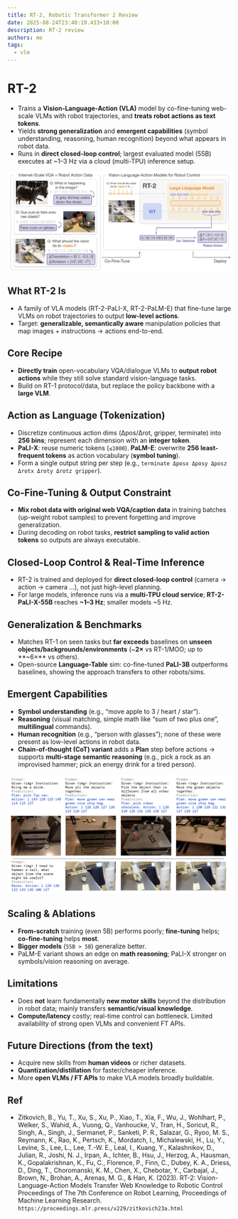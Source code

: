 ```yaml
---
title: RT-2, Robotic Transformer 2 Review
date: 2025-08-24T23:40:19.433+10:00
description: RT-2 review
authors: me
tags:
  - vlm
---
```


# RT-2

- Trains a **Vision-Language-Action (VLA)** model by co-fine-tuning web-scale VLMs with robot trajectories, and **treats robot actions as text tokens**.
- Yields **strong generalization** and **emergent capabilities** (symbol understanding, reasoning, human recognition) beyond what appears in robot data.
- Runs in **direct closed-loop control**; largest evaluated model (55B) executes at ~1–3 Hz via a cloud (multi-TPU) inference setup.

![RT-2 Architecture](./rt-2-architecture.png)

## What RT-2 Is

- A family of VLA models (RT-2-PaLI-X, RT-2-PaLM-E) that fine-tune large VLMs on robot trajectories to output **low-level actions**.
- Target: **generalizable, semantically aware** manipulation policies that map images + instructions → actions end-to-end.

## Core Recipe

- **Directly train** open-vocabulary VQA/dialogue VLMs to **output robot actions** while they still solve standard vision-language tasks.
- Build on RT-1 protocol/data, but replace the policy backbone with a **large VLM**.

## Action as Language (Tokenization)

- Discretize continuous action dims (Δpos/Δrot, gripper, terminate) into **256 bins**; represent each dimension with an **integer token**.
- **PaLI-X**: reuse numeric tokens (`≤1000`). **PaLM-E**: overwrite **256 least-frequent tokens** as action vocabulary (**symbol tuning**).
- Form a single output string per step (e.g., `terminate Δposx Δposy Δposz Δrotx Δroty Δrotz gripper`).

## Co-Fine-Tuning & Output Constraint

- **Mix robot data with original web VQA/caption data** in training batches (up-weight robot samples) to prevent forgetting and improve generalization.
- During decoding on robot tasks, **restrict sampling to valid action tokens** so outputs are always executable.

## Closed-Loop Control & Real-Time Inference

- RT-2 is trained and deployed for **direct closed-loop control** (camera → action → camera …), not just high-level planning.
- For large models, inference runs via a **multi-TPU cloud service**; **RT-2-PaLI-X-55B** reaches **~1–3 Hz**; smaller models ~5 Hz.

## Generalization & Benchmarks

- Matches RT-1 on seen tasks but **far exceeds** baselines on **unseen objects/backgrounds/environments** (~**2×** vs RT-1/MOO; up to **~6×** vs others).
- Open-source **Language-Table** sim: co-fine-tuned **PaLI-3B** outperforms baselines, showing the approach transfers to other robots/sims.

## Emergent Capabilities

- **Symbol understanding** (e.g., “move apple to 3 / heart / star”).
- **Reasoning** (visual matching, simple math like “sum of two plus one”, **multilingual** commands).
- **Human recognition** (e.g., “person with glasses”); none of these were present as low-level actions in robot data.
- **Chain-of-thought (CoT) variant** adds a **Plan** step before actions → supports **multi-stage semantic reasoning** (e.g., pick a rock as an improvised hammer; pick an energy drink for a tired person).

![rt-2-cot](./rt-2-cot.png)

## Scaling & Ablations

- **From-scratch** training (even 5B) performs poorly; **fine-tuning** helps; **co-fine-tuning** helps **most**.
- **Bigger models** (`55B > 5B`) generalize better.
- PaLM-E variant shows an edge on **math reasoning**; PaLI-X stronger on symbols/vision reasoning on average.

## Limitations

- Does **not** learn fundamentally **new motor skills** beyond the distribution in robot data; mainly transfers **semantic/visual knowledge**.
- **Compute/latency** costly; real-time control can bottleneck. Limited availability of strong open VLMs and convenient FT APIs.

## Future Directions (from the text)

- Acquire new skills from **human videos** or richer datasets.
- **Quantization/distillation** for faster/cheaper inference.
- More **open VLMs / FT APIs** to make VLA models broadly buildable.

## Ref

- Zitkovich, B., Yu, T., Xu, S., Xu, P., Xiao, T., Xia, F., Wu, J., Wohlhart, P., Welker, S., Wahid, A., Vuong, Q., Vanhoucke, V., Tran, H., Soricut, R., Singh, A., Singh, J., Sermanet, P., Sanketi, P. R., Salazar, G., Ryoo, M. S., Reymann, K., Rao, K., Pertsch, K., Mordatch, I., Michalewski, H., Lu, Y., Levine, S., Lee, L., Lee, T.-W. E., Leal, I., Kuang, Y., Kalashnikov, D., Julian, R., Joshi, N. J., Irpan, A., Ichter, B., Hsu, J., Herzog, A., Hausman, K., Gopalakrishnan, K., Fu, C., Florence, P., Finn, C., Dubey, K. A., Driess, D., Ding, T., Choromanski, K. M., Chen, X., Chebotar, Y., Carbajal, J., Brown, N., Brohan, A., Arenas, M. G., & Han, K. (2023). RT-2: Vision-Language-Action Models Transfer Web Knowledge to Robotic Control Proceedings of The 7th Conference on Robot Learning, Proceedings of Machine Learning Research. `https://proceedings.mlr.press/v229/zitkovich23a.html`
